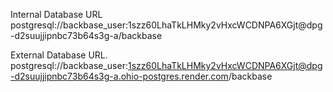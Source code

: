 Internal Database URL postgresql://backbase_user:1szz60LhaTkLHMky2vHxcWCDNPA6XGjt@dpg-d2suujjipnbc73b64s3g-a/backbase

External Database URL.   postgresql://backbase_user:1szz60LhaTkLHMky2vHxcWCDNPA6XGjt@dpg-d2suujjipnbc73b64s3g-a.ohio-postgres.render.com/backbase 